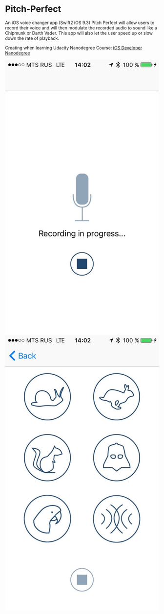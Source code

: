 # Pitch-Perfect

An iOS voice changer app (Swift2 iOS 9.3)
Pitch Perfect will allow users to record their voice and will then modulate the recorded audio to sound like a Chipmunk or Darth Vader. This app will also let the user speed up or slow down the rate of playback.



Creating when learning Udacity Nanodegree Course: [iOS Developer Nanodegree](https://www.udacity.com/course/ios-developer-nanodegree--nd003)

![](https://raw.githubusercontent.com/sokravtsov/Pitch-Perfect/master/Screenshots/sh1.jpg)
![](https://raw.githubusercontent.com/sokravtsov/Pitch-Perfect/master/Screenshots/sh2.jpg)

